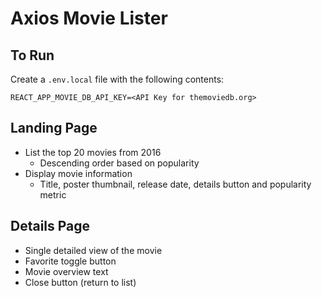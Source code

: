 # Axios Movie Lister

## To Run

Create a `.env.local` file with the following contents:

```
REACT_APP_MOVIE_DB_API_KEY=<API Key for themoviedb.org>
```

## Landing Page

-   List the top 20 movies from 2016
    -   Descending order based on popularity
-   Display movie information
    -   Title, poster thumbnail, release date, details button and popularity metric

## Details Page

-   Single detailed view of the movie
-   Favorite toggle button
-   Movie overview text
-   Close button (return to list)
